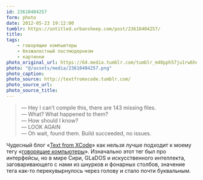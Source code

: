 ```yaml
---
id: 23610404257
form: photo
date: 2012-05-23 19:12:00
tumblr: https://untitled.urbansheep.com/post/23610404257/
title:
tags:
    - говорящие компьютеры
    - безжалостный постмодернизм
    - картинки
photo_original_url: https://64.media.tumblr.com/tumblr_m40pph57ju1rw6hnto1_640.png
photo: "@/assets/media/23610404257.png"
photo_caption:
photo_source: http://textfromxcode.tumblr.com/
photo_source_url:
photo_source_title:
---
```


<p><blockquote>
<p>—&nbsp;Hey I can’t compile this, there are 143 missing files.<br>
—&nbsp;What? What happened to them?<br>
—&nbsp;How should I know?<br>
—&nbsp;LOOK AGAIN<br>
—&nbsp;Oh wait, found them. Build succeeded, no issues.</p>
</blockquote>

<p>Чудесный блог «<a href="http://textfromxcode.tumblr.com/">Text from XCode</a>» как нельзя лучше подходит к моему тегу «<a href="http://untitled.urbansheep.ru/tagged/%D0%B3%D0%BE%D0%B2%D0%BE%D1%80%D1%8F%D1%89%D0%B8%D0%B5-%D0%BA%D0%BE%D0%BC%D0%BF%D1%8C%D1%8E%D1%82%D0%B5%D1%80%D1%8B">говорящие компьютеры</a>». Изначально этот тег был про интерфейсы, но в мире Сири, GLaDOS и искусственного интеллекта, заговаривающего с нами из шнурков и фонарных столбов, значение тега как-то перекувырнулось через голову и стало почти буквальным.</p></p>
